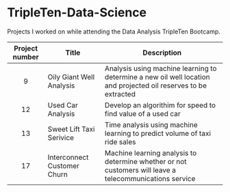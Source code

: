 # TripleTen-Data-Science
Projects I worked on while attending the Data Analysis TripleTen Bootcamp.


| Project number | Title | Description |
| :-----------: | ----------- |----------- |
| 9 | Oily Giant Well Analysis| Analysis using machine learning to determine a new oil well location and projected oil reserves to be extracted |
| 12 | Used Car Analysis | Develop an algorithim for speed to find value of a used car |
| 13 | Sweet Lift Taxi Serivice | Time analysis using machine learning to predict volume of taxi ride sales |
| 17 | Interconnect Customer Churn | Machine learning analysis to determine whether or not customers will leave a telecommunications service |
